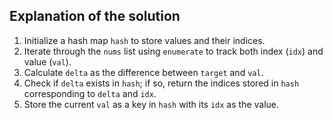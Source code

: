 <h2>Explanation of the solution</h2>
<p>
  <ol>
    <li>Initialize a hash map <code>hash</code> to store values and their indices.</li>
    <li>Iterate through the <code>nums</code> list using <code>enumerate</code> to track both index (<code>idx</code>) and value (<code>val</code>).</li>
    <li>Calculate <code>delta</code> as the difference between <code>target</code> and <code>val</code>.</li>
    <li>Check if <code>delta</code> exists in <code>hash</code>; if so, return the indices stored in <code>hash</code> corresponding to <code>delta</code> and <code>idx</code>.</li>
    <li>Store the current <code>val</code> as a key in <code>hash</code> with its <code>idx</code> as the value.</li>
  </ol>
</p>
​
